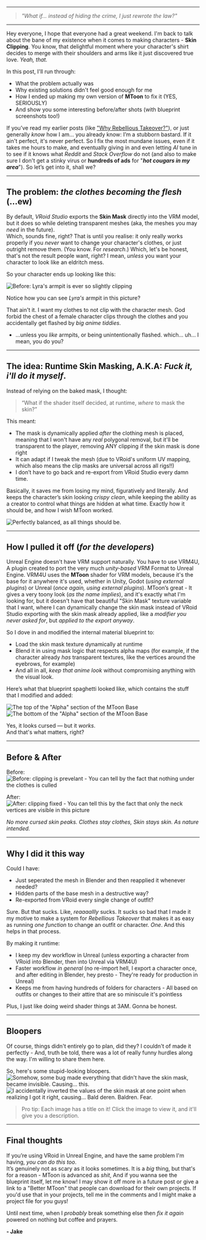 

---

> *"What if… instead of hiding the crime, I just rewrote the law?"*

---

Hey everyone, I hope that everyone had a great weekend. I'm back to talk about the bane of my existence when it comes to making characters - **Skin Clipping**.
You know, that delightful moment where your character's shirt decides to merge with their shoulders and arms like it just discovered true love. *Yeah, that.*

In this post, I'll run through:
- What the problem actually was  
- Why existing solutions didn't feel good enough for me
- How I ended up making my own version of **MToon** to fix it (YES, SERIOUSLY)
- And show you some interesting before/after shots (with blueprint screenshots too!)  

If you’ve read my earlier posts (like ["Why Rebellious Takeover?"](blog.html#/post/why-rebellious-takeover)), or just generally *know* how I am... you already know: I’m a stubborn bastard. If it ain't perfect, it's never perfect. So I fix the most mundane issues, even if it takes me hours to make, and eventually giving in and even letting *AI* tune in to see if it knows what *Reddit* and *Stack Overflow* do not (and also to make sure I don't get a stinky virus or **hundreds of ads** for "***hot cougars in my area***"). So let’s get into it, shall we?

---

## The problem: *the clothes becoming the flesh* (...ew)

By default, *VRoid Studio* exports the **Skin Mask** directly into the VRM model, but it does so while deleting transparent meshes (aka, the meshes you may *need* in the future).  
Which, sounds fine, right? That is until you realise: it only really works properly if you *never* want to change your character's clothes, or just outright remove them. (You know. For *research*.)
Which, let's be honest, that's not the result people want, right? I mean, *unless* you want your character to look like an eldritch mess.

So your character ends up looking like this:

![Before: Lyra's armpit is ever so slightly clipping](/Images/blog/skinclip/lyrano.png)

Notice how you can see *Lyra's* armpit in this picture?

That ain't it. I want my clothes to not clip with the character mesh. God forbid the chest of a female character clips through the clothes and you accidentally get flashed by *big anime tiddies*.

- ...unless you *like* armpits, or being unintentionally flashed. which... uh... I mean, you do you?

---

##  The idea: Runtime Skin Masking, A.K.A: *Fuck it, i'll do it myself*.

Instead of relying on the baked mask, I thought:  
> “What if the shader itself decided, at runtime, *where* to mask the skin?”

This meant:
- The mask is dynamically applied *after* the clothing mesh is placed, meaning that I won't have any *real* polygonal removal, but it'll be transparent to the player, removing ANY clipping if the skin mask is done right
- It can adapt if I tweak the mesh (due to VRoid's uniform UV mapping, which also means the clip masks are universal across all rigs!!)
- I don’t have to go back and re-export from VRoid Studio every damn time.

Basically, it saves me from losing my mind, figuratively and literally.
And keeps the character’s skin looking *crispy clean*, while keeping the ability as a creator to control what things are hidden at what time. Exactly how it should be, and how I wish MToon worked.

![Perfectly balanced, as all things should be.](https://media1.giphy.com/media/v1.Y2lkPTc5MGI3NjExOGVkdzVpdHVpaTV5eG5mOGxiMGhianl3NjhzeDlzdDJyNGExbTVjdiZlcD12MV9pbnRlcm5hbF9naWZfYnlfaWQmY3Q9Zw/Ry1MOAeAYXvRVQLPw3/giphy.gif)

---

## How I pulled it off (*for the developers*)

Unreal Engine doesn't have VRM support naturally. You have to use VRM4U, A plugin created to port the very much *unity-based* VRM Format to Unreal Engine.
VRM4U uses the **MToon** shader for VRM models, because it's the base for it anywhere it's used, whether in Unity, Godot (*using external plugins*) or Unreal (*once again, using external plugins*).
MToon’s great - It gives a very toony look (*as the name implies*), and it's exactly what I'm looking for, but it doesn't have that beautiful "Skin Mask" texture variable that I want, where I can dynamically change the skin mask instead of VRoid Studio exporting with the skin mask already applied, like a *modifier you never asked for*, but *applied to the export anyway*.

So I dove in and modified the internal material blueprint to:
- Load the skin mask texture dynamically at runtime
- Blend it in using mask logic that respects alpha maps (for example, if the character already *has* transparent textures, like the vertices around the eyebrows, for example)
- And all in all, *keep that anime look* without compromising anything with the visual look.

Here’s what that blueprint spaghetti looked like, which contains the stuff that I modified and added:

![The top of the "Alpha" section of the MToon Base](/Images/blog/skinclip/alphaFunction1.png)
![The bottom of the "Alpha" section of the MToon Base](/Images/blog/skinclip/alphaFunction2.png)

Yes, it looks cursed — but it *works*.  
And that's what matters, right?

---

##  Before & After

Before:  
![Before: clipping is prevelant - You can tell by the fact that nothing under the clothes is culled](/Images/blog/skinclip/before.png#spoiler)

After:  
![After: clipping fixed - You can tell this by the fact that only the neck vertices are visible in this picture](/Images/blog/skinclip/after.png#spoiler)

*No more cursed skin peaks. Clothes stay clothes, Skin stays skin. As nature intended.*

---

##  Why I did it this way

Could I have:
- Just seperated the mesh in Blender and then reapplied it whenever needed?
- Hidden parts of the base mesh in a destructive way?
- Re-exported from VRoid every single change of outfit?

Sure. But that sucks. Like, *reaaaallly* sucks. It sucks so bad that I made it my motive to make a system for *Rebellious Takeover* that makes it as easy as running *one function* to change an outfit or character. *One*. And this helps in that process.

By making it runtime:
- I keep my dev workflow in Unreal (unless exporting a character from VRoid into Blender, then into Unreal via VRM4U)
- Faster workflow *in general* (no re-import hell, I export a character once, and after editing in Blender, hey presto - They're ready for production in Unreal)
- Keeps me from having hundreds of folders for characters - All based on outfits or changes to their attire that are so miniscule it's pointless

Plus, I just like doing weird shader things at 3AM. Gonna be honest.

---
## Bloopers
Of course, things didn't entirely go to plan, did they? I couldn't of made it perfectly - And, truth be told, there was a lot of really funny hurdles along the way. I'm willing to share them here.

So, here's some stupid-looking bloopers.
![Somehow, some bug made everything that <i>didn't</i> have the skin mask, became invisible. Causing... this.](/Images/blog/skinclip/what.png)
![I accidentally inverted the values of the skin mask at one point when realizing I got it right, causing... Bald deren. Baldren. Fear.](/Images/blog/skinclip/baldren.png)

> Pro tip: Each image has a title on it! Click the image to view it, and it'll give you a description.

---

## Final thoughts

If you’re using VRoid in Unreal Engine, and have the same problem I'm having, *you can do this too*.  
It’s genuinely not as scary as it looks sometimes. It is a *big* thing, but that's for a reason - MToon is advanced as *shit*, 
And if you wanna see the blueprint itself, let me know! I may show it off more in a future post or give a link to a "Better MToon" that people can download for their own projects. If you'd use that in your projects, tell me in the comments and I might make a project file for you guys!

Until next time, when I *probably* break something else then *fix it again* powered on nothing but coffee and prayers.

**- Jake**
